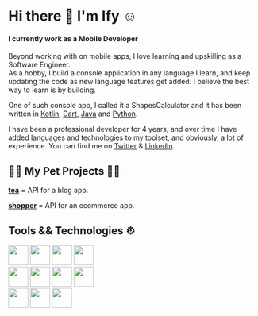 # Hi there 👋 I'm Ify :relaxed:
#### I currently work as a Mobile Developer

Beyond working with on mobile apps, I love learning and upskilling as a Software Engineer.  
As a hobby, I build a console application in any language I learn, and keep updating the code as new language features get added. I believe the best way to learn is by building.  

One of such console app, I called it a ShapesCalculator and it has been written in [Kotlin](https://github.com/rexfilius/ShapesCalculator-Kotlin), [Dart](https://github.com/rexfilius/ShapesCalculator-Dart), [Java](https://github.com/rexfilius/ShapesCalculator-Java) and [Python](https://github.com/rexfilius/ShapesCalculator-Python).  

I have been a professional developer for 4 years, and over time I have added languages and technologies to my toolset, and obviously, a lot of experience. You can find me on [Twitter](https://twitter.com/rex_filius) & [LinkedIn](https://linkedin.com/in/ifykelvinosakwe).


## :construction_worker_man: My Pet Projects :man_technologist:
**[tea](https://github.com/rexfilius/tea)** = API for a blog app.

**[shopper](https://github.com/rexfilius/shopper)** = API for an ecommerce app.

## Tools && Technologies :gear:
<div align="left">
<img src="https://img.shields.io/badge/kotlin-%230095D5.svg?&style=for-the-badge&logo=kotlin&logoColor=white" height="40"/>
<img src="https://img.shields.io/badge/dart-%230175C2.svg?&style=for-the-badge&logo=dart&logoColor=white" height="40"/>
<img src="https://img.shields.io/badge/java-%23ED8B00.svg?&style=for-the-badge&logo=java&logoColor=white" height="40"/>
<img src="https://img.shields.io/badge/python%20-%23039BE5.svg?&style=for-the-badge&logo=python" height="40"/>
</div>

<div align="left">
<img src ="https://img.shields.io/badge/sqlite-%2307405e.svg?&style=for-the-badge&logo=sqlite&logoColor=white" height="40"/>
<img src ="https://img.shields.io/badge/mysql-%2307405e.svg?&style=for-the-badge&logo=mysql&logoColor=white" height="40"/>
<img src ="https://img.shields.io/badge/springboot-%2307405e.svg?&style=for-the-badge&logo=springboot&logoColor=white" height="40"/>
<img src ="https://img.shields.io/badge/android-%2307405e.svg?&style=for-the-badge&logo=android&logoColor=white" height="40"/>
</div>

<div align="left">
<img src="https://img.shields.io/badge/Flutter%20-%2302569B.svg?&style=for-the-badge&logo=Flutter&logoColor=white" height="40"/>
<img src="https://img.shields.io/badge/git%20-%23F05033.svg?&style=for-the-badge&logo=git&logoColor=white" height="40"/>
<img src="https://img.shields.io/badge/github%20-%23121011.svg?&style=for-the-badge&logo=github&logoColor=white" height="40"/>
</div>

<!-- ### :point_right: [Checkout my CV](https://drive.google.com/drive/folders/1-9CYgkAveISY8Zu60EDImhuuHrcRXgff) -->
